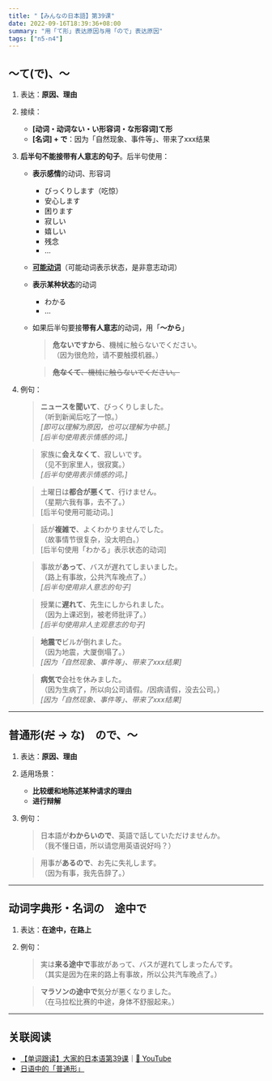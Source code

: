 ```yaml
---
title: "【みんなの日本語】第39课"
date: 2022-09-16T18:39:36+08:00
summary: "用「て形」表达原因与用「ので」表达原因"
tags: ["n5-n4"]
---
```


## 〜て(で)、〜
1. 表达：**原因、理由**
2. 接续：
	- **[动词・动词ない・い形容词・な形容词]て形**
	- **[名词] + で**：因为「自然现象、事件等」、带来了xxx结果
3. **后半句不能接带有人意志的句子**。后半句使用：
	- **表示感情**的动词、形容词
		- びっくりします（吃惊）
		- 安心します
		- 困ります
		- 寂しい
		- 嬉しい
		- 残念
		- ...
	- **[可能动词](/transform/potential/)**（可能动词表示状态，是非意志动词）
	- **表示某种状态**的动词
		- わかる
		- ...
	- 如果后半句要接**带有人意志**的动词，用「**〜から**」
	    > **危ないですから**、機械に触らないでください。  
         （因为很危险，请不要触摸机器。）

		> ~~**危なくて**、機械に触らないでください。~~
3. 例句：

	> **ニュースを聞いて**、びっくりしました。  
     （听到新闻后吃了一惊。）  
	  *[即可以理解为原因，也可以理解为中顿。]*  
	  *[后半句使用表示情感的词。]*  

	> 家族に**会えなくて**、寂しいです。  
	 （见不到家里人，很寂寞。）  
	  *[后半句使用表示情感的词。]*

	> 土曜日は**都合が悪くて**、行けません。  
     （星期六我有事，去不了。）  
	  [后半句使用可能动词。]

	> 話が**複雑で**、よくわかりませんでした。  
     （故事情节很复杂，没太明白。）  
	[后半句使用「わかる」表示状态的动词]

	> 事故が**あって**、バスが遅れてしまいました。  
     （路上有事故，公共汽车晚点了。）  
      *[后半句使用非人意志的句子]*

	> 授業に**遅れて**、先生にしかられました。  
     （因为上课迟到，被老师批评了。）  
	  *[后半句使用非人主观意志的句子]*

	> **地震で**ビルが倒れました。  
     （因为地震，大厦倒塌了。）  
	  *[因为「自然现象、事件等」、带来了xxx结果]*

	> **病気で**会社を休みました。  
     （因为生病了，所以向公司请假。/因病请假，没去公司。）  
	  *[因为「自然现象、事件等」、带来了xxx结果]*

---
## 普通形(~~だ~~ → な)　ので、〜
1. 表达：**原因、理由**
2. 适用场景：
	- **比较缓和地陈述某种请求的理由**
	- **进行辩解**
3. 例句：

	> 日本語が**わからいので**、英語で話していただけませんか。  
     （我不懂日语，所以请您用英语说好吗？）

	> 用事が**あるので**、お先に失礼します。  
	 （因为有事，我先告辞了。）

---
## 动词字典形・名词の　途中で
1. 表达：**在途中，在路上**
2. 例句：

	> 実は**来る途中で**事故があって、バスが遅れてしまったんです。  
    （其实是因为在来的路上有事故，所以公共汽车晚点了。）

	> **マラソンの途中で**気分が悪くなりました。  
     （在马拉松比赛的中途，身体不舒服起来。）

---
## 关联阅读
- [【单词跟读】大家的日本语第39课](https://www.bilibili.com/video/BV1G34y1e7RA?p=39)｜[🔗 YouTube](https://youtu.be/s7u36Olrkx4)
- [日语中的「普通形」](/transform/ordinary-form)